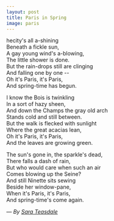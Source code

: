 ```yaml
---
layout: post
title: Paris in Spring
image: paris
---
```


<span class="caps" alt="T">he</span>city's all a-shining   
Beneath a fickle sun,   
A gay young wind's a-blowing,   
The little shower is done.   
But the rain-drops still are clinging   
And falling one by one --   
Oh it's Paris, it's Paris,   
And spring-time has begun.   

I know the Bois is twinkling   
In a sort of hazy sheen,   
And down the Champs the gray old arch   
Stands cold and still between.   
But the walk is flecked with sunlight   
Where the great acacias lean,   
Oh it's Paris, it's Paris,   
And the leaves are growing green.   

The sun's gone in, the sparkle's dead,   
There falls a dash of rain,   
But who would care when such an air   
Comes blowing up the Seine?   
And still Ninette sits sewing   
Beside her window-pane,   
When it's Paris, it's Paris,   
And spring-time's come again.

— _By [Sara Teasdale](https://www.poemhunter.com/poems/spring/page-1/32192/)_